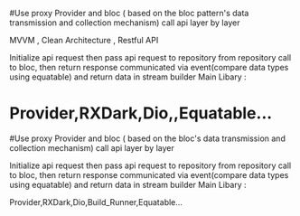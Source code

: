 

#Use proxy Provider and bloc ( based on the bloc pattern's data transmission and collection mechanism) call api layer by layer
 
MVVM  , Clean Architecture , Restful API

Initialize api request then pass api request to repository from repository call to bloc, then return response communicated via event(compare data types using equatable) and return data in stream builder Main Libary :

Provider,RXDark,Dio,,Equatable...
=======
#Use proxy Provider and bloc ( based on the bloc's data transmission and collection mechanism) 
call api layer by layer

Initialize api request 
then pass api request to repository
from repository call to bloc, 
then return response communicated via event(compare data types using equatable) and return data in stream builder
 Main Libary :
 
 Provider,RXDark,Dio,Build_Runner,Equatable...
 
 

